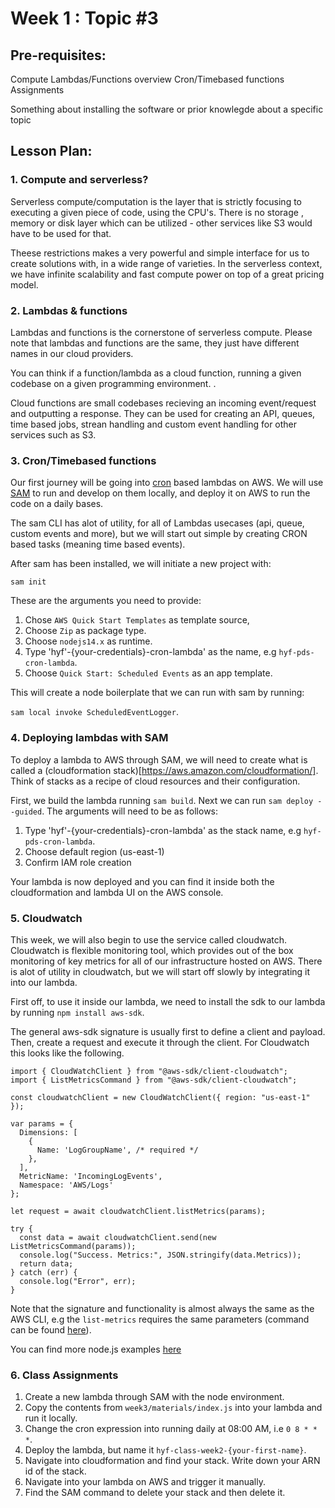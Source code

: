 # Week 1 : Topic #3

## Pre-requisites:

Compute
Lambdas/Functions overview
Cron/Timebased functions
Assignments

Something about installing the software or prior knowlegde about a specific topic

## Lesson Plan:

### 1. Compute and serverless?

Serverless compute/computation is the layer that is strictly focusing to executing a given piece of code, using the CPU's. There is no storage , memory or disk layer which can be utilized - other services like S3 would have to be used for that.

Theese restrictions makes a very powerful and simple interface for us to create solutions with, in a wide range of varieties. In the serverless context, we have infinite scalability and fast compute power on top of a great pricing model.

### 2. Lambdas & functions

Lambdas and functions is the cornerstone of serverless compute. Please note that lambdas and functions are the same, they just have different names in our cloud providers.

You can think if a function/lambda as a cloud function, running a given codebase on a given programming environment. .

Cloud functions are small codebases recieving an incoming event/request and outputting a response. They can be used for creating an API, queues, time based jobs, strean handling and custom event handling for other services such as S3.

### 3. Cron/Timebased functions

Our first journey will be going into [cron](https://en.wikipedia.org/wiki/Cron) based lambdas on AWS. We will use [SAM](https://docs.aws.amazon.com/serverless-application-model/latest/developerguide/serverless-sam-cli-install.html) to run and develop on them locally, and deploy it on AWS to run the code on a daily bases.

The sam CLI has alot of utility, for all of Lambdas usecases (api, queue, custom events and more), but we will start out simple by creating CRON based tasks (meaning time based events).

After sam has been installed, we will initiate a new project with:

`sam init`

These are the arguments you need to provide:

1. Chose `AWS Quick Start Templates` as template source,
2. Choose `Zip` as package type.
3. Choose `nodejs14.x` as runtime.
4. Type 'hyf'-{your-credentials}-cron-lambda' as the name, e.g `hyf-pds-cron-lambda`.
5. Choose `Quick Start: Scheduled Events` as an app template.

This will create a node boilerplate that we can run with sam by running:

`sam local invoke ScheduledEventLogger`.

### 4. Deploying lambdas with SAM

To deploy a lambda to AWS through SAM, we will need to create what is called a (cloudformation stack)[https://aws.amazon.com/cloudformation/]. Think of stacks as a recipe of cloud resources and their configuration.

First, we build the lambda running `sam build`. Next we can run `sam deploy --guided`. The arguments will need to be as follows:

1. Type 'hyf'-{your-credentials}-cron-lambda' as the stack name, e.g `hyf-pds-cron-lambda`.
2. Choose default region (us-east-1)
3. Confirm IAM role creation

Your lambda is now deployed and you can find it inside both the cloudformation and lambda UI on the AWS console.

### 5. Cloudwatch

This week, we will also begin to use the service called cloudwatch. Cloudwatch is flexible monitoring tool, which provides out of the box monitoring of key metrics for all of our infrastructure hosted on AWS. There is alot of utility in cloudwatch, but we will start off slowly by integrating it into our lambda.

First off, to use it inside our lambda, we need to install the sdk to our lambda by running `npm install aws-sdk`.

The general aws-sdk signature is usually first to define a client and payload. Then, create a request and execute it through the client. For Cloudwatch this looks like the following.

```
import { CloudWatchClient } from "@aws-sdk/client-cloudwatch";
import { ListMetricsCommand } from "@aws-sdk/client-cloudwatch";

const cloudwatchClient = new CloudWatchClient({ region: "us-east-1" });

var params = {
  Dimensions: [
    {
      Name: 'LogGroupName', /* required */
    },
  ],
  MetricName: 'IncomingLogEvents',
  Namespace: 'AWS/Logs'
};

let request = await cloudwatchClient.listMetrics(params);

try {
  const data = await cloudwatchClient.send(new ListMetricsCommand(params));
  console.log("Success. Metrics:", JSON.stringify(data.Metrics));
  return data;
} catch (err) {
  console.log("Error", err);
}
```

Note that the signature and functionality is almost always the same as the AWS CLI, e.g the `list-metrics` requires the same parameters (command can be found [here](https://awscli.amazonaws.com/v2/documentation/api/latest/reference/cloudwatch/list-metrics.html)).

You can find more node.js examples [here](https://docs.aws.amazon.com/sdk-for-javascript/v3/developer-guide/cloudwatch-examples.html)

### 6. Class Assignments

1. Create a new lambda through SAM with the node environment.
2. Copy the contents from `week3/materials/index.js` into your lambda and run it locally.
3. Change the cron expression into running daily at 08:00 AM, i.e `0 8 * * *`.
4. Deploy the lambda, but name it `hyf-class-week2-{your-first-name}`.
5. Navigate into cloudformation and find your stack. Write down your ARN id of the stack.
6. Navigate into your lambda on AWS and trigger it manually.
7. Find the SAM command to delete your stack and then delete it.
